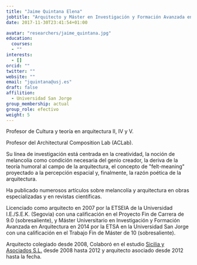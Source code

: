 ```yaml
---
title: "Jaime Quintana Elena"
jobtitle: "Arquitecto y Máster en Investigación y Formación Avanzada en Arquitectura"
date: 2017-11-30T23:41:54+01:00

avatar: "researchers/jaime_quintana.jpg"
education:
  courses:
  - ""
interests:
  - []
orcid: ""
twitter: ""
website: ""
email: "jquintana@usj.es"
draft: false
affilition:
  - Universidad San Jorge
group_membership: actual
group_role: efectivo
weight: 5
---
```


Profesor de Cultura y teoría en arquitectura II, IV y V.

Profesor del Architectural Composition Lab (ACLab).

Su línea de investigación está centrada en la creatividad, la noción de melancolía como condición necesaria del genio creador, la deriva de la teoría humoral al campo de la arquitectura, el concepto de "felt-meaning" proyectado a la percepción espacial y, finalmente, la razón poética de la arquitectura.

Ha publicado numerosos artículos sobre melancolía y arquitectura en obras especializadas y en revistas científicas.

Licenciado como arquitecto en 2007 por la ETSEIA de la Universidad I.E./S.E.K. (Segovia) con una calificación en el Proyecto Fin de Carrera de 9.0 (sobresaliente), y Máster Universitario en Investigación y Formación Avanzada en Arquitectura en 2014 por la ETSA en la Universidad San Jorge con una calificación en el Trabajo Fin de Máster de 10 (sobresaliente).

Arquitecto colegiado desde 2008, Colaboró en el estudio [Sicilia y Asociados S.L.](http://www.siciliayasociados.com) desde 2008 hasta 2012 y arquitecto asociado desde 2012 hasta la fecha.



